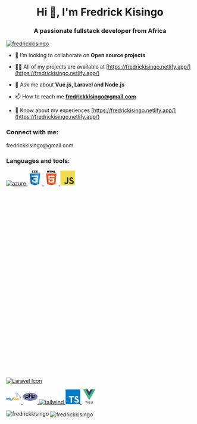 <h1 align="center">Hi 👋, I'm Fredrick Kisingo</h1>
<h3 align="center">A passionate fullstack developer from Africa</h3>

<p align="left"> <a href="https://github.com/ryo-ma/github-profile-trophy"><img src="https://github-profile-trophy.vercel.app/?username=fredrickkisingo" alt="fredrickkisingo" /></a> </p>

- 👯 I’m looking to collaborate on **Open source projects**

- 👨‍💻 All of my projects are available at [https://fredrickisingo.netlify.app/](https://fredrickisingo.netlify.app/)

- 💬 Ask me about **Vue.js, Laravel and Node.js**

- 📫 How to reach me **fredrickkisingo@gmail.com**

- 📄 Know about my experiences [https://fredrickisingo.netlify.app/](https://fredrickisingo.netlify.app/)

<h3 align="left">Connect with me:</h3>
<p align="left">
fredrickkisingo@gmail.com
</p>

<h3 align="left">Languages and tools:</h3>
<p align="left"> <a href="https://azure.microsoft.com/en-in/" target="_blank" rel="noreferrer"> <img src="https://www.vectorlogo.zone/logos/microsoft_azure/microsoft_azure-icon.svg" alt="azure" width="40" height="40"/> </a> <a href="https://www.w3schools.com/css/" target="_blank" rel="noreferrer"> <img src="https://raw.githubusercontent.com/devicons/devicon/master/icons/css3/css3-original-wordmark.svg" alt="css3" width="40" height="40"/> </a> <a href="https://www.w3.org/html/" target="_blank" rel="noreferrer"> <img src="https://raw.githubusercontent.com/devicons/devicon/master/icons/html5/html5-original-wordmark.svg" alt="html5" width="40" height="40"/> </a> <a href="https://developer.mozilla.org/en-US/docs/Web/JavaScript" target="_blank" rel="noreferrer"> <img src="https://raw.githubusercontent.com/devicons/devicon/master/icons/javascript/javascript-original.svg" alt="javascript" width="40" height="40"/> </a> <a href="https://laravel.com/" target="_blank" rel="noreferrer"><svg viewBox="0 0 256 259" xmlns="http://www.w3.org/2000/svg" preserveAspectRatio="xMinYMin meet">
 <img src="https://cdn.jsdelivr.net/gh/devicons/devicon/icons/laravel/laravel-plain-wordmark.svg" alt="Laravel Icon" />

 </a> <a href="https://www.mysql.com/" target="_blank" rel="noreferrer"> <img src="https://raw.githubusercontent.com/devicons/devicon/master/icons/mysql/mysql-original-wordmark.svg" alt="mysql" width="40" height="40"/> </a> <a href="https://www.php.net" target="_blank" rel="noreferrer"> <img src="https://raw.githubusercontent.com/devicons/devicon/master/icons/php/php-original.svg" alt="php" width="40" height="40"/> </a> <a href="https://tailwindcss.com/" target="_blank" rel="noreferrer"> <img src="https://www.vectorlogo.zone/logos/tailwindcss/tailwindcss-icon.svg" alt="tailwind" width="40" height="40"/> </a> <a href="https://www.typescriptlang.org/" target="_blank" rel="noreferrer"> <img src="https://raw.githubusercontent.com/devicons/devicon/master/icons/typescript/typescript-original.svg" alt="typescript" width="40" height="40"/> </a> <a href="https://vuejs.org/" target="_blank" rel="noreferrer"> <img src="https://raw.githubusercontent.com/devicons/devicon/master/icons/vuejs/vuejs-original-wordmark.svg" alt="vuejs" width="40" height="40"/> </a> </p>

<p><img align="left" src="https://github-readme-stats.vercel.app/api/top-langs?username=fredrickkisingo&show_icons=true&locale=en&layout=compact" alt="fredrickkisingo" /></p>

<p>&nbsp;<img align="center" src="https://github-readme-stats.vercel.app/api?username=fredrickkisingo&show_icons=true&locale=en" alt="fredrickkisingo" /></p>
